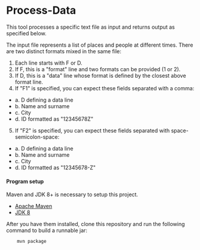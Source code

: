 Process-Data
========

This tool processes a specific text file as input and returns output as specified below.

The input file represents a list of places and people at different times. There are two distinct formats mixed in the same file:

1. Each line starts with F or D.
2. If F, this is a "format" line and two formats can be provided (1 or 2).
3. If D, this is a "data" line whose format is defined by the closest above format line.
4. If "F1" is specified, you can expect these fields separated with a comma:
 * a. D defining a data line
 * b. Name and surname
 * c. City
 * d. ID formatted as "12345678Z"
5. If "F2" is specified, you can expect these fields separated with space-semicolon-space:
 * a. D defining a data line
 * b. Name and surname
 * c. City
 * d. ID formatted as "12345678-Z"

#### Program setup

Maven and JDK 8+ is necessary to setup this project. 
 * [Apache Maven](https://maven.apache.org/download.cgi)
 * [JDK 8](https://www.oracle.com/technetwork/pt/java/javase/downloads/jdk8-downloads-2133151.html)

After you have them installed, clone this repository and run the following command to build a runnable jar: 

```shell
    mvn package
```
